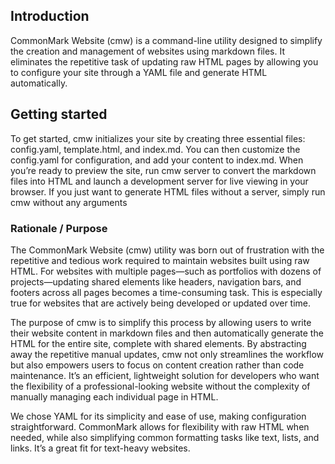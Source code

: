 ## Introduction

CommonMark Website (cmw) is a command-line utility designed to simplify the
creation and management of websites using markdown files. It eliminates the
repetitive task of updating raw HTML pages by allowing you to configure your
site through a YAML file and generate HTML automatically.

## Getting started

To get started, cmw initializes your site by creating three essential files:
config.yaml, template.html, and index.md. You can then customize the
config.yaml for configuration, and add your content to index.md. When you’re
ready to preview the site, run cmw server to convert the markdown files into
HTML and launch a development server for live viewing in your browser. If you
just want to generate HTML files without a server, simply run cmw without any
arguments

### Rationale / Purpose

The CommonMark Website (cmw) utility was born out of frustration with the
repetitive and tedious work required to maintain websites built using raw HTML.
For websites with multiple pages—such as portfolios with dozens of
projects—updating shared elements like headers, navigation bars, and footers
across all pages becomes a time-consuming task. This is especially true for
websites that are actively being developed or updated over time.

The purpose of cmw is to simplify this process by allowing users to write their
website content in markdown files and then automatically generate the HTML for
the entire site, complete with shared elements. By abstracting away the
repetitive manual updates, cmw not only streamlines the workflow but also
empowers users to focus on content creation rather than code maintenance. It’s
an efficient, lightweight solution for developers who want the flexibility of a
professional-looking website without the complexity of manually managing each
individual page in HTML.

We chose YAML for its simplicity and ease of use, making configuration
straightforward. CommonMark allows for flexibility with raw HTML when needed,
while also simplifying common formatting tasks like text, lists, and links.
It’s a great fit for text-heavy websites.
